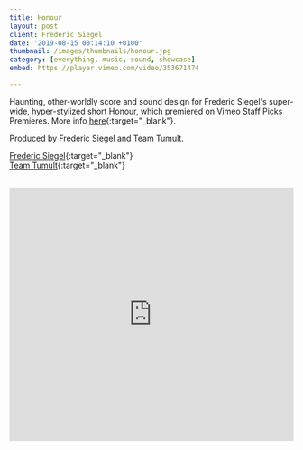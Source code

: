 ```yaml
---
title: Honour
layout: post
client: Frederic Siegel
date: '2019-08-15 00:14:10 +0100'
thumbnail: /images/thumbnails/honour.jpg
category: [everything, music, sound, showcase]
embed: https://player.vimeo.com/video/353671474

---
```


Haunting, other-worldly score and sound design for Frederic Siegel's super-wide, hyper-stylized short Honour, which premiered on Vimeo Staff Picks Premieres. More info [here](https://vimeo.com/blog/post/staff-pick-premiere-honour-by-frederic-siegel/){:target="_blank"}.

Produced by Frederic Siegel and Team Tumult.

[Frederic Siegel](https://fredericsiegel.ch/honour){:target="_blank"}  
[Team Tumult](https://www.teamtumult.ch){:target="_blank"}

<br>
<iframe width="100%" height="450" scrolling="no" frameborder="no" allow="autoplay" src="https://w.soundcloud.com/player/?url=https%3A//api.soundcloud.com/playlists/848158835&color=%23ff5500&auto_play=false&hide_related=false&show_comments=true&show_user=true&show_reposts=false&show_teaser=true"></iframe>
<br>